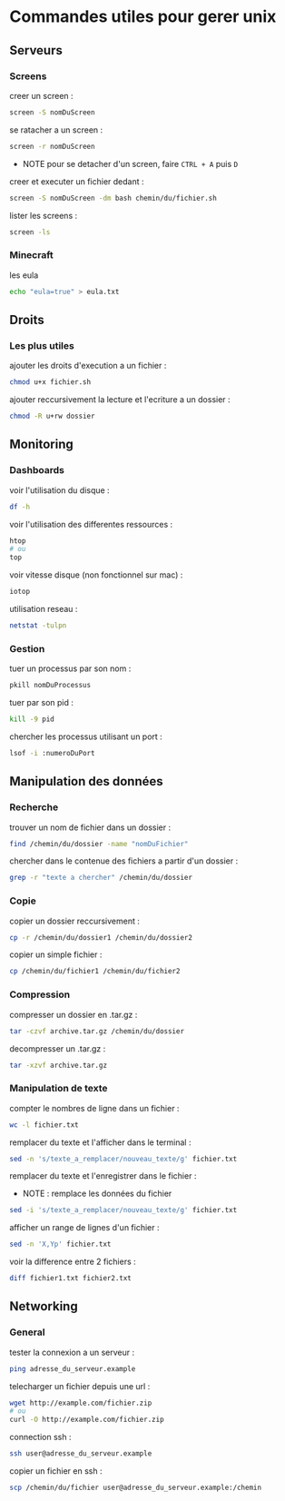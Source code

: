 # Commandes utiles pour gerer unix

## Serveurs

### Screens 

creer un screen :

```bash
screen -S nomDuScreen
```

se ratacher a un screen :

```bash
screen -r nomDuScreen
```

- NOTE pour se detacher d'un screen, faire `CTRL + A` puis `D`

creer et executer un fichier dedant :

```bash
screen -S nomDuScreen -dm bash chemin/du/fichier.sh
```

lister les screens :

```bash
screen -ls
```

### Minecraft

les eula

```bash
echo "eula=true" > eula.txt
```

## Droits

### Les plus utiles

ajouter les droits d'execution a un fichier :

```bash
chmod u+x fichier.sh
```

ajouter reccursivement la lecture et l'ecriture a un dossier :

```bash
chmod -R u+rw dossier
```

## Monitoring


### Dashboards

voir l'utilisation du disque :

```bash
df -h
```

voir l'utilisation des differentes ressources :

```bash
htop
# ou
top
```

voir vitesse disque (non fonctionnel sur mac) :

```bash
iotop
```

utilisation reseau :

```bash
netstat -tulpn
```

### Gestion

tuer un processus par son nom :

```bash
pkill nomDuProcessus
```

tuer par son pid :

```bash
kill -9 pid
```

chercher les processus utilisant un port :

```bash
lsof -i :numeroDuPort
```

## Manipulation des données

### Recherche

trouver un nom de fichier dans un dossier :

```bash
find /chemin/du/dossier -name "nomDuFichier"
```

chercher dans le contenue des fichiers a partir d'un dossier :

```bash
grep -r "texte a chercher" /chemin/du/dossier
```


### Copie

copier un dossier reccursivement :

```bash
cp -r /chemin/du/dossier1 /chemin/du/dossier2
```

copier un simple fichier :

```bash
cp /chemin/du/fichier1 /chemin/du/fichier2
```

### Compression

compresser un dossier en .tar.gz :

```bash
tar -czvf archive.tar.gz /chemin/du/dossier
```

decompresser un .tar.gz :

```bash
tar -xzvf archive.tar.gz
```

### Manipulation de texte

compter le nombres de ligne dans un fichier :

```bash
wc -l fichier.txt
```

remplacer du texte et l'afficher dans le terminal :

```bash
sed -n 's/texte_a_remplacer/nouveau_texte/g' fichier.txt
```

remplacer du texte et l'enregistrer dans le fichier :

- NOTE : remplace les données du fichier 

```bash
sed -i 's/texte_a_remplacer/nouveau_texte/g' fichier.txt
```

afficher un range de lignes d'un fichier :

```bash
sed -n 'X,Yp' fichier.txt
```

voir la difference entre 2 fichiers :

```bash
diff fichier1.txt fichier2.txt
```

## Networking

### General

tester la connexion a un serveur :

```bash
ping adresse_du_serveur.example
```

telecharger un fichier depuis une url :

```bash
wget http://example.com/fichier.zip
# ou 
curl -O http://example.com/fichier.zip
```

connection ssh : 

```bash
ssh user@adresse_du_serveur.example
```

copier un fichier en ssh :

```bash
scp /chemin/du/fichier user@adresse_du_serveur.example:/chemin
```